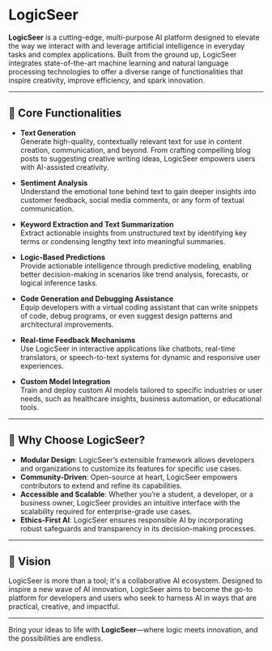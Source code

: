 # LogicSeer

**LogicSeer** is a cutting-edge, multi-purpose AI platform designed to elevate the way we interact with and leverage artificial intelligence in everyday tasks and complex applications. Built from the ground up, LogicSeer integrates state-of-the-art machine learning and natural language processing technologies to offer a diverse range of functionalities that inspire creativity, improve efficiency, and spark innovation.

---

## 🚀 Core Functionalities

- **Text Generation**  
  Generate high-quality, contextually relevant text for use in content creation, communication, and beyond. From crafting compelling blog posts to suggesting creative writing ideas, LogicSeer empowers users with AI-assisted creativity.

- **Sentiment Analysis**  
  Understand the emotional tone behind text to gain deeper insights into customer feedback, social media comments, or any form of textual communication.

- **Keyword Extraction and Text Summarization**  
  Extract actionable insights from unstructured text by identifying key terms or condensing lengthy text into meaningful summaries.

- **Logic-Based Predictions**  
  Provide actionable intelligence through predictive modeling, enabling better decision-making in scenarios like trend analysis, forecasts, or logical inference tasks.

- **Code Generation and Debugging Assistance**  
  Equip developers with a virtual coding assistant that can write snippets of code, debug programs, or even suggest design patterns and architectural improvements.

- **Real-time Feedback Mechanisms**  
  Use LogicSeer in interactive applications like chatbots, real-time translators, or speech-to-text systems for dynamic and responsive user experiences.

- **Custom Model Integration**  
  Train and deploy custom AI models tailored to specific industries or user needs, such as healthcare insights, business automation, or educational tools.

---

## 🌟 Why Choose LogicSeer?

- **Modular Design**: LogicSeer’s extensible framework allows developers and organizations to customize its features for specific use cases.
- **Community-Driven**: Open-source at heart, LogicSeer empowers contributors to extend and refine its capabilities.
- **Accessible and Scalable**: Whether you’re a student, a developer, or a business owner, LogicSeer provides an intuitive interface with the scalability required for enterprise-grade use cases.
- **Ethics-First AI**: LogicSeer ensures responsible AI by incorporating robust safeguards and transparency in its decision-making processes.

---

## 🎯 Vision

LogicSeer is more than a tool; it's a collaborative AI ecosystem. Designed to inspire a new wave of AI innovation, LogicSeer aims to become the go-to platform for developers and users who seek to harness AI in ways that are practical, creative, and impactful.

---

Bring your ideas to life with **LogicSeer**—where logic meets innovation, and the possibilities are endless.
